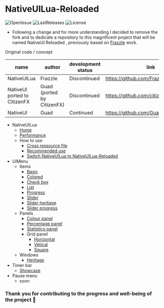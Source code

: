 # NativeUILua-Reloaded

![OpenIssue](https://img.shields.io/github/issues/iTexZoz/NativeUILua-Reloaded.svg?style=flat)
![LastReleases](https://img.shields.io/github/release/iTexZoz/NativeUILua-Reloaded.svg?label=Last%20releases&style=flat)
![License](https://img.shields.io/github/license/iTexZoz/NativeUILua-Reloaded.svg?style=flat)

- Following a change and for more understanding I decided to remove the fork and to dedicate a repository to this magnificent project that will be named NativeUI Reloaded , previously based on [FrazzIe](https://github.com/FrazzIe) work.

Original code / concept
 
 | name                         	| author                      	| development status   	| link                                   	| language 	|
 |------------------------------	|-----------------------------	|----------------------	|----------------------------------------	|----------	|
 | NativeUILua                  	| FrazzIe                     	| Discontinued 	| https://github.com/FrazzIe/NativeUILua 	| Lua      	|
 | NativeUI ported to CitizenFX 	| Guad (ported by CitizenFX) 	| Discontinued         	| https://github.com/citizenfx/NativeUI  	| C#       	|
 | NativeUI                     	| Guad                       	| Continued            	| https://github.com/Guad/NativeUI       	| C#       	|

- NativeUILua
  - [Home](https://github.com/iTexZoz/NativeUILua-Reloaded/wiki/Home)
  - [Performance](https://github.com/iTexZoz/NativeUILua-Reloaded/wiki/NativeUI.Performance)
  - How to use
    - [Cross ressource file](https://github.com/iTexZoz/NativeUILua-Reloaded/wiki/NativeUI.WhoToUse.CrossRessourceFile)
    - [Recommended use](https://github.com/iTexZoz/NativeUILua-Reloaded/wiki/NativeUI.WhoToUse.RecommendedUse)
    - [Switch NativeUILua to NativeUILua-Reloaded](https://github.com/iTexZoz/NativeUILua-Reloaded/wiki/NativeUI.WhoToUse.SwitchVersion)
- UIMenu
  - Items
    - [Basic](https://github.com/iTexZoz/NativeUILua-Reloaded/wiki/UIMenu.Items.Basic)
    - [Colored](https://github.com/iTexZoz/NativeUILua-Reloaded/wiki/UIMenu.Items.Colored)
    - [Check box](https://github.com/iTexZoz/NativeUILua-Reloaded/wiki/UIMenu.Items.CheckBox)
    - [List](https://github.com/iTexZoz/NativeUILua-Reloaded/wiki/UIMenu.Items.List)
    - [Progress](https://github.com/iTexZoz/NativeUILua-Reloaded/wiki/UIMenu.Items.Progress)
    - [Slider](https://github.com/iTexZoz/NativeUILua-Reloaded/wiki/UIMenu.Items.Slider)
    - [Slider heritage](https://github.com/iTexZoz/NativeUILua-Reloaded/wiki/UIMenu.Items.SliderHeritage)
    - [Slider progress](https://github.com/iTexZoz/NativeUILua-Reloaded/wiki/UIMenu.Items.SliderProgress)
  - Panels
    - [Colour panel](https://github.com/iTexZoz/NativeUILua-Reloaded/wiki/UIMenu.Panels.Colour)
    - [Percentage panel](https://github.com/iTexZoz/NativeUILua-Reloaded/wiki/UIMenu.Panels.Percentage)
    - [Statistics panel](https://github.com/iTexZoz/NativeUILua-Reloaded/wiki/UIMenu.Panels.Statistics)
    - Grid panel
      - [Horizontal](https://github.com/iTexZoz/NativeUILua-Reloaded/wiki/UIMenu.Panels.Horizontal)
      - [Vetical](https://github.com/iTexZoz/NativeUILua-Reloaded/wiki/UIMenu.Panels.Vetical)
      - [Square](https://github.com/iTexZoz/NativeUILua-Reloaded/wiki/UIMenu.Panels.Square)
  - Windows
    - [Heritage](https://github.com/iTexZoz/NativeUILua-Reloaded/wiki/UIMenu.Windows.Heritage)
- Timer bar
  - [Showcase](https://github.com/iTexZoz/NativeUILua-Reloaded/wiki/TimerBar.Showcase)
- Pause menu
  - soon

### Thank you for contributing to the progress and well-being of the project 🖤
